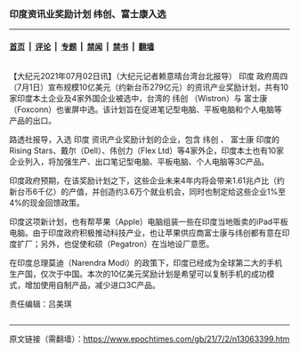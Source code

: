 ### 印度资讯业奖励计划 纬创、富士康入选

---

#### [首页](../../../..?n13063399) &nbsp;|&nbsp; [评论](../../../../../epoch-comment?n13063399) &nbsp;|&nbsp; [专题](../../../../../epoch-special?n13063399) &nbsp;|&nbsp; [禁闻](../../../../../epoch-news?n13063399) &nbsp;|&nbsp; [禁书](../../../../../books?n13063399) &nbsp;|&nbsp; [翻墙](https://github.com/gfw-breaker/nogfw/blob/master/README.md?n13063399)


<div class="column" id="artbody" itemprop="articleBody">
 <!-- article content begin -->
 <p>
  【大纪元2021年07月02日讯】（大纪元记者赖意晴台湾台北报导）
  <ok href="https://www.epochtimes.com/gb/tag/%E5%8D%B0%E5%BA%A6.html">
   印度
  </ok>
  政府周四（7月1日）宣布规模10亿美元（约新台币279亿元）的资讯产业奖励计划，共有10家印度本土企业及4家外国企业被选中，台湾的
  <ok href="https://www.epochtimes.com/gb/tag/%E7%BA%AC%E5%88%9B.html">
   纬创
  </ok>
  （Wistron）与
  <ok href="https://www.epochtimes.com/gb/tag/%E5%AF%8C%E5%A3%AB%E5%BA%B7.html">
   富士康
  </ok>
  （Foxconn）也雀屏中选。该计划旨在促进笔记型电脑、平板电脑和个人电脑等产品的出口。
 </p>
 <p>
  路透社报导，入选
  <ok href="https://www.epochtimes.com/gb/tag/%E5%8D%B0%E5%BA%A6.html">
   印度
  </ok>
  资讯产业奖励计划的企业，包含
  <ok href="https://www.epochtimes.com/gb/tag/%E7%BA%AC%E5%88%9B.html">
   纬创
  </ok>
  、
  <ok href="https://www.epochtimes.com/gb/tag/%E5%AF%8C%E5%A3%AB%E5%BA%B7.html">
   富士康
  </ok>
  印度的Rising Stars、戴尔（Dell）、伟创力（Flex Ltd）等4家外企，印度本土也有10家企业列入，将加强生产、出口笔记型电脑、平板电脑、个人电脑等3C产品。
 </p>
 <p>
  印度政府预期，在该奖励计划之下，这些企业未来4年内将会带来1.61兆卢比（约新台币6千亿）的产值，并创造约3.6万个就业机会，同时也制定给这些企业1%至4%的现金回馈政策。
 </p>
 <p>
  印度这项新计划，也有帮苹果（Apple）电脑组装一些在印度当地贩卖的iPad平板电脑。由于印度政府积极推动科技产业，也让苹果供应商富士康与纬创都有意在印度扩厂；另外，也促使和硕（Pegatron）在当地设厂意愿。
 </p>
 <p>
  在印度总理莫迪（Narendra Modi）的政策下，印度已经成为全球第二大的手机生产国，仅次于中国。本次的10亿美元奖励计划是希望可以复制手机的成功模式，增加使用自制产品，减少进口3C产品。
 </p>
 <p>
  责任编辑：吕美琪
 </p>
 <!-- article content end -->
</div>


---

原文链接（需翻墙）：https://www.epochtimes.com/gb/21/7/2/n13063399.htm
